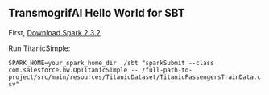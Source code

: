 TransmogrifAI Hello World for SBT
---------------------------------

First, [Download Spark 2.3.2](https://spark.apache.org/downloads.html)

Run TitanicSimple:

`SPARK_HOME=your_spark_home_dir ./sbt "sparkSubmit --class com.salesforce.hw.OpTitanicSimple -- /full-path-to-project/src/main/resources/TitanicDataset/TitanicPassengersTrainData.csv"`
